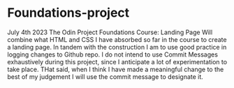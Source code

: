# Foundations-project

July 4th 2023 
The Odin Project Foundations Course: Landing Page 
Will combine what HTML and CSS I have absorbed so far in the course to create a landing page. In tandem with the construction I am to use good practice in logging changes to Github repo. I do not intend to use Commit Messages exhaustively during this project, since I anticipate a lot of experimentation to take place. THat said, when I think I have made a meaningful change to the best of my judgement I will use the commit message to designate it. 